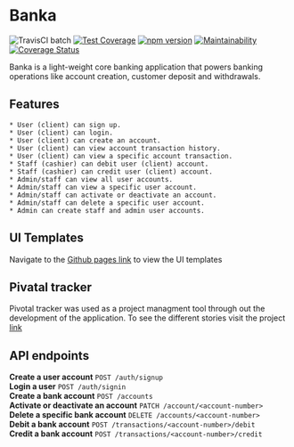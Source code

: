 # Banka 
![TravisCI batch](https://travis-ci.org/Lundii/Banka.svg?branch=develop) [![Test Coverage](https://api.codeclimate.com/v1/badges/ee1940768b5df0066b5a/test_coverage)](https://codeclimate.com/github/Lundii/Banka/test_coverage)  [![npm version](https://badge.fury.io/js/node.svg)](https://badge.fury.io/js/node) [![Maintainability](https://api.codeclimate.com/v1/badges/ee1940768b5df0066b5a/maintainability)](https://codeclimate.com/github/Lundii/Banka/maintainability)  [![Coverage Status](https://coveralls.io/repos/github/Lundii/Banka/badge.svg)](https://coveralls.io/github/Lundii/Banka) 

Banka is a light-weight core banking application that powers banking operations like account creation, customer deposit and withdrawals.

## Features
```
* User (client) can sign up.
* User (client) can login.
* User (client) can create an account.
* User (client) can view account transaction history.
* User (client) can view a specific account transaction.
* Staff (cashier) can debit user (client) account.
* Staff (cashier) can credit user (client) account.
* Admin/staff can view all user accounts.
* Admin/staff can view a specific user account.
* Admin/staff can activate or deactivate an account.
* Admin/staff can delete a specific user account.
* Admin can create staff and admin user accounts.
```
## UI Templates

Navigate to the [Github pages link](https://lundii.github.io/Banka/) to view the UI templates

## Pivatal tracker

Pivotal tracker was used as a project managment tool through out the development of the application. To see the different stories visit the project [link](https://www.pivotaltracker.com/n/projects/2320895)

## API endpoints 

**Create a user account**  `POST /auth/signup`   
**Login a user**  `POST /auth/signin`    
**Create a bank account**  `POST /accounts`    
**Activate or deactivate an account**  `PATCH /account/<account-number>`    
**Delete a specific bank account**  `DELETE /accounts/<account-number>`    
**Debit a bank account**  `POST /transactions/<account-number>/debit`   
**Credit a bank account**  `POST /transactions/<account-number>/credit`  
